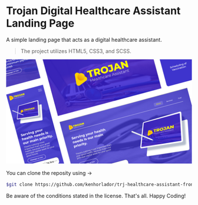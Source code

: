 # Trojan Digital Healthcare Assistant Landing Page
A simple landing page that acts as a digital healthcare assistant. 
> The project utilizes HTML5, CSS3, and SCSS.

<img src="https://github.com/kenhorlador/trj-healthcare-assistant-landingpage/blob/main/img/final-design-mockup/Cover.png" alt="final-design-mockup">

You can clone the reposity using ->
```bash
$git clone https://github.com/kenhorlador/trj-healthcare-assistant-frontend-website.git
```

Be aware of the conditions stated in the license. 
That's all. Happy Coding! 
